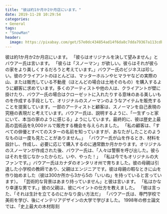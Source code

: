 ```yaml
---
title: "彼は約1か月か2か月店にいます。"
date: 2019-11-28 10:29:54
categories:
- General
tags:
- "SnowMan"
header:
  image: https://pixabay.com/get/57e0dc434854ad14f6da8c7dda79367a113cdbe25b526c4870287fdd9749c651b9_1280.jpg
---
```


彼は約1か月か2か月店にいます。 「彼らはオリジナルを決して望みません」とバウアー氏は言います。 「彼らは「スノーマン」が欲しい。彼らはそれが彼らの家をより美しくするだろうと考えています。」バウアー氏のビジネスは珍しい。彼のクライアントのほとんどは、マッターホルンやヒマラヤなどの実際の山、または販売している不動産（ほとんどの場合は土地そのもの）を購入するように顧客に求めています。多くのアーティストや他の人は、クライアントが壁に掛けたり、バウアー氏の場合はクローゼットに入れたりする意味のある美しいものを作成する手段として、オリジナルのスノーマンのようなアイテムを販売することを提案しています。一部のアーティストと顧客は、スノーマンを自己表現の究極の表現だと考えています。バウアー氏は、説明するように、「一生ずっと家にいて、本当の家のように感じる」ようにしています。最終的に、彼は歴史上最高の芸術品を9,000ドルで販売する機会を与えられました。 「私の顧客は、「すべての俳優とすべてのスターの名前を知っていますが、あなたがしたことのようなものは一度も見たことがありません。」 「バウアー氏が山を作るとき、材料を設計し、作成し、必要に応じて購入するのに通常数か月かかります。オリジナルのスノーマンが作成された後、バウアー氏は、「人々は警察を呼び出した。彼らはそれを信じなかったからだ。いや、やった！」 「私は今でもオリジナルの大ファンです。」バウアー氏はカナダのオンタリオ州で育ちました。彼の母親は引退した小学校の教師であり、父親はエンジニアです。彼は母親の暇なときに山を作り始めました（彼は300か所から3から5の「いいね」を持っていると言っています）。 「芸術的な背景はあまり持っていません」と彼は言います。 「私はかなり幸運な男です。」彼の父親は、彼にペイントの仕方を教えました。 「彼は言った、「それは生計を立てるのにかなり良い方法だ」 「バウアー氏は、専門学校で美術を学び、後にインテリアデザインの大学で学びました。 1998年の修士論文では、「史上最大の木材彫刻
